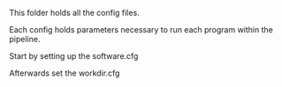 This folder holds all the config files.

Each config holds parameters necessary to run each program within the pipeline.

Start by setting up the software.cfg

Afterwards set the workdir.cfg 

